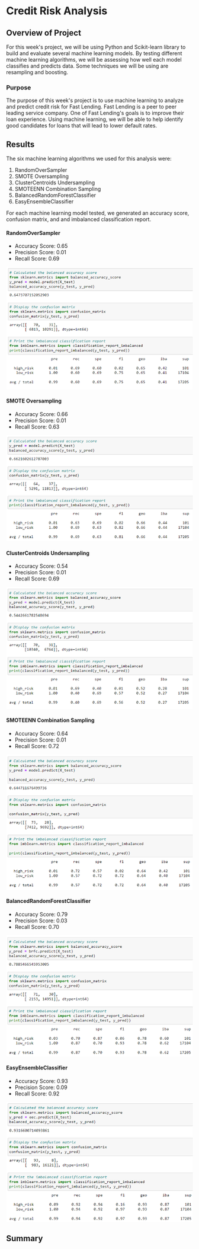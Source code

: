 # Credit Risk Analysis

## Overview of Project
For this week's project, we will be using Python and Scikit-learn library to build and evaluate several machine learning models. By testing different machine learning algorithms, we will be assessing how well each model classifies and predicts data. Some techniques we will be using are resampling and boosting.

### Purpose
The purpose of this week's project is to use machine learning to analyze and predict credit risk for Fast Lending. Fast Lending is a peer to peer leading service company. One of Fast Lending's goals is to improve their loan experience. Using machine learning, we will be able to help identify good candidates for loans that will lead to lower default rates.

## Results

The six machine learning algorithms we used for this analysis were:
1. RandomOverSampler
2. SMOTE Oversampling
3. ClusterCentroids Undersampling
4. SMOTEENN Combination Sampling
5. BalancedRandomForestClassifier
6. EasyEnsembleClassifier

For each machine learning model tested, we generated an accuracy score, confusion matrix, and and imbalanced classification report. 

#### RandomOverSampler
- Accuracy Score: 0.65
- Precision Score: 0.01
- Recall Score: 0.69

![RandomOverSampler](/Resources/RandomOverSampler.PNG)

#### SMOTE Oversampling
- Accuracy Score: 0.66
- Precision Score: 0.01
- Recall Score: 0.63

![SMOTE](/Resources/SMOTE.PNG)

#### ClusterCentroids Undersampling
- Accuracy Score: 0.54
- Precision Score: 0.01
- Recall Score: 0.69

![ClusterCentroids](/Resources/ClusterCentroids.PNG)

#### SMOTEENN Combination Sampling
- Accuracy Score: 0.64
- Precision Score: 0.01
- Recall Score: 0.72

![SMOTEENN](/Resources/SMOTEENN.PNG)

#### BalancedRandomForestClassifier
- Accuracy Score: 0.79
- Precision Score: 0.03
- Recall Score: 0.70

![BalancedRandomForestClassifier](/Resources/BalancedRandomForestClassifier.PNG)

#### EasyEnsembleClassifier
- Accuracy Score: 0.93
- Precision Score: 0.09
- Recall Score: 0.92

![EasyEnsembleClassifier](/Resources/EasyEnsembleClassifier.PNG)

## Summary
